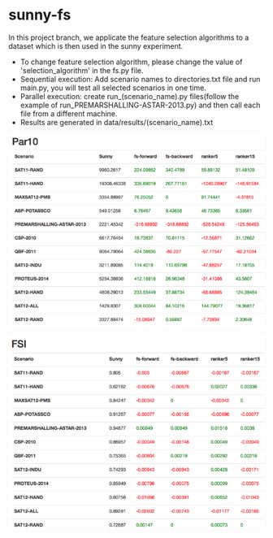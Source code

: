 # sunny-fs
In this project branch, we applicate the feature selection algorithms to a dataset which is then used in the sunny experiment.

- To change feature selection algorithm, please change the value of 'selection_algorithm' in the fs.py file.
- Sequential execution: Add scenario names to directories.txt file and run main.py, you will test all selected scenarios in one time.
- Parallel execution: create run_(scenario_name).py files(follow the example of run_PREMARSHALLING-ASTAR-2013.py) and then call each file from a different machine.
- Results are generated in data/results/(scenario_name).txt


![Par10](https://github.com/lteu/sunny-fs/blob/master/overview/PAR10-20.04.2015.png)

![FSI](https://github.com/lteu/sunny-fs/blob/master/overview/FSI-20.04.2015.png)